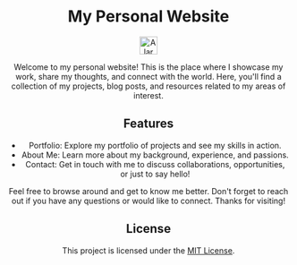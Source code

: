 <div align="center">
  <h1>My Personal Website</h1>
  <img src="https://fonts.gstatic.com/s/e/notoemoji/latest/1f6a8/512.gif" alt="Alarm Emoji" width="32" height="32">

  Welcome to my personal website! This is the place where I showcase my work, share my thoughts, and connect with the world. Here, you'll find a collection of my projects, blog posts, and resources related to my areas of interest.

  ## Features

  - Portfolio: Explore my portfolio of projects and see my skills in action.
  - About Me: Learn more about my background, experience, and passions.
  - Contact: Get in touch with me to discuss collaborations, opportunities, or just to say hello!

  Feel free to browse around and get to know me better. Don't forget to reach out if you have any questions or would like to connect. Thanks for visiting!

  ## License

  This project is licensed under the [MIT License](LICENSE).
</div>
